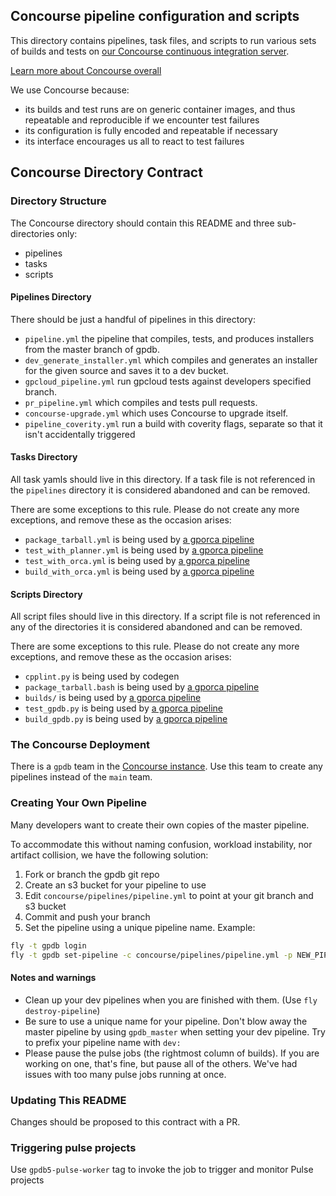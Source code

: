## Concourse pipeline configuration and scripts

This directory contains pipelines, task files, and scripts to run various sets
of builds and tests on
[our Concourse continuous integration server](http://gpdb.data.pivotal.ci/).

[Learn more about Concourse overall](http://concourse.ci/)

We use Concourse because:

- its builds and test runs are on generic container images, and thus repeatable
  and reproducible if we encounter test failures
- its configuration is fully encoded and repeatable if necessary
- its interface encourages us all to react to test failures

## Concourse Directory Contract

### Directory Structure
The Concourse directory should contain this README and three sub-directories only:

* pipelines
* tasks
* scripts

#### Pipelines Directory
There should be just a handful of pipelines in this directory:

* `pipeline.yml` the pipeline that compiles, tests, and produces installers
  from the master branch of gpdb.
* `dev_generate_installer.yml` which compiles and generates an installer for
  the given source and saves it to a dev bucket.
* `gpcloud_pipeline.yml` run gpcloud tests against developers specified branch.
* `pr_pipeline.yml` which compiles and tests pull requests.
* `concourse-upgrade.yml` which uses Concourse to upgrade itself.
* `pipeline_coverity.yml` run a build with coverity flags, separate so that it
  isn't accidentally triggered

#### Tasks Directory
All task yamls should live in this directory.
If a task file is not referenced in the `pipelines` directory it is considered abandoned and can be removed.

There are some exceptions to this rule.
Please do not create any more exceptions, and remove these as the occasion arises:

* `package_tarball.yml` is being used by
  [a gporca pipeline](https://github.com/greenplum-db/gporca/blob/master/concourse/pipeline.yml)
* `test_with_planner.yml` is being used by
  [a gporca pipeline](https://github.com/greenplum-db/gporca/blob/master/concourse/pipeline.yml)
* `test_with_orca.yml` is being used by
  [a gporca pipeline](https://github.com/greenplum-db/gporca/blob/master/concourse/pipeline.yml)
* `build_with_orca.yml` is being used by
  [a gporca pipeline](https://github.com/greenplum-db/gporca/blob/master/concourse/pipeline.yml)

#### Scripts Directory
All script files should live in this directory.
If a script file is not referenced in any of the directories it is considered abandoned and can be removed.

There are some exceptions to this rule.
Please do not create any more exceptions, and remove these as the occasion arises:

* `cpplint.py` is being used by codegen
* `package_tarball.bash` is being used by
  [a gporca pipeline](https://github.com/greenplum-db/gporca/blob/master/concourse/pipeline.yml)
* `builds/` is being used by
  [a gporca pipeline](https://github.com/greenplum-db/gporca/blob/master/concourse/pipeline.yml)
* `test_gpdb.py` is being used by
  [a gporca pipeline](https://github.com/greenplum-db/gporca/blob/master/concourse/pipeline.yml)
* `build_gpdb.py` is being used by
  [a gporca pipeline](https://github.com/greenplum-db/gporca/blob/master/concourse/pipeline.yml)

### The Concourse Deployment
There is a `gpdb` team in the
[Concourse instance](http://gpdb.data.pivotal.ci/).
Use this team to create any pipelines instead of the `main` team.

### Creating Your Own Pipeline
Many developers want to create their own copies of the master pipeline.

To accommodate this without naming confusion, workload instability, nor
artifact collision, we have the following solution:

1. Fork or branch the gpdb git repo
1. Create an s3 bucket for your pipeline to use
1. Edit `concourse/pipelines/pipeline.yml` to point at your git branch and s3 bucket
1. Commit and push your branch
1. Set the pipeline using a unique pipeline name. Example:

```bash
fly -t gpdb login
fly -t gpdb set-pipeline -c concourse/pipelines/pipeline.yml -p NEW_PIPELINE_NAME
```
#### Notes and warnings

* Clean up your dev pipelines when you are finished with them. (Use `fly destroy-pipeline`)
* Be sure to use a unique name for your pipeline. Don't blow away the master
  pipeline by using `gpdb_master` when setting your dev pipeline. Try to prefix
  your pipeline name with `dev:`
* Please pause the pulse jobs (the rightmost column of builds). If you are
  working on one, that's fine, but pause all of the others. We've had issues
  with too many pulse jobs running at once.

### Updating This README
Changes should be proposed to this contract with a PR.

### Triggering pulse projects
Use `gpdb5-pulse-worker` tag to invoke the job to trigger and monitor Pulse projects 
